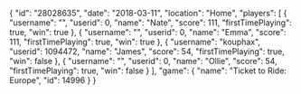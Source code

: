 {
  "id": "28028635",
  "date": "2018-03-11",
  "location": "Home",
  "players": [
    {
      "username": "",
      "userid": 0,
      "name": "Nate",
      "score": 111,
      "firstTimePlaying": true,
      "win": true
    },
    {
      "username": "",
      "userid": 0,
      "name": "Emma",
      "score": 111,
      "firstTimePlaying": true,
      "win": true
    },
    {
      "username": "kouphax",
      "userid": 1094472,
      "name": "James",
      "score": 54,
      "firstTimePlaying": true,
      "win": false
    },
    {
      "username": "",
      "userid": 0,
      "name": "Ollie",
      "score": 54,
      "firstTimePlaying": true,
      "win": false
    }
  ],
  "game": {
    "name": "Ticket to Ride: Europe",
    "id": 14996
  }
}

